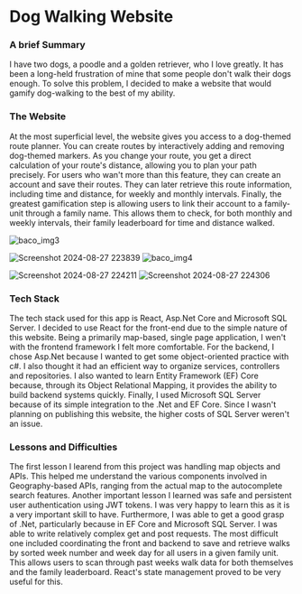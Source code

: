 # Dog Walking Website 

### A brief Summary

I have two dogs, a poodle and a golden retriever, who I love greatly. It has been a long-held frustration of mine that some people don't walk their dogs enough. To solve this problem, I decided to make a website that would gamify dog-walking to the best of my ability. 

### The Website

At the most superficial level, the website gives you access to a dog-themed route planner. You can create routes by interactively adding and removing dog-themed markers. As you change your route, you get a direct calculation of your route's distance, allowing you to plan your path precisely. For users who wan't more than this feature, they can create an account and save their routes. They can later retrieve this route information, including time and distance, for weekly and monthly intervals. Finally, the greatest gamification step is allowing users to link their account to a family-unit through a family name. This allows them to check, for both monthly and weekly intervals, their family leaderboard for time and distance walked. 


![baco_img3](https://github.com/user-attachments/assets/04253ecb-4fdc-472b-a11f-1895c882195b)

![Screenshot 2024-08-27 223839](https://github.com/user-attachments/assets/62e09582-996e-4859-b174-5999b3e02fc2)
![baco_img4](https://github.com/user-attachments/assets/de0fbc06-756f-4695-ba32-0d3155d92d0f)

![Screenshot 2024-08-27 224211](https://github.com/user-attachments/assets/e8b5a93f-a172-4f8e-820d-cac97855089f)
![Screenshot 2024-08-27 224306](https://github.com/user-attachments/assets/d2a2b287-89e7-466e-91c5-736c6af399d8)

### Tech Stack

The tech stack used for this app is React, Asp.Net Core and Microsoft SQL Server. I decided to use React for the front-end due to the simple nature of this website. Being a primarily map-based, single page application, I wen't with the frontend framework I felt more comfortable. For the backend, I chose Asp.Net because I wanted to get some object-oriented practice with c#. I also thought it had an efficient way to organize services, controllers and repositories. I also wanted to learn Entity Framework (EF) Core because, through its Object Relational Mapping, it provides the ability to build backend systems quickly. Finally, I used Microsoft SQL Server because of its simple integration to the .Net and EF Core. Since I wasn't planning on publishing this website, the higher costs of SQL Server weren't an issue.

### Lessons and Difficulties
The first lesson I learend from this project was handling map objects and APIs. This helped me understand the various components involved in Geography-based APIs, ranging from the actual map to the autocomplete search features. Another important lesson I learned was safe and persistent user authentication using JWT tokens. I was very happy to learn this as it is a very important skill to have. Furthermore, I was able to get a good grasp of .Net, particularly because in EF Core and Microsoft SQL Server. I was able to write relatively complex get and post requests. The most difficult one included coordinating the front and backend to save and retrieve walks by sorted week number and week day for all users in a given family unit. This allows users to scan through past weeks walk data for both themselves and the family leaderboard. React's state management proved to be very useful for this. 

